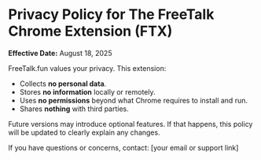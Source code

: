 # Privacy Policy for The FreeTalk Chrome Extension (FTX)

**Effective Date:** August 18, 2025

FreeTalk.fun values your privacy. This extension:  

- Collects **no personal data**.
- Stores **no information** locally or remotely.
- Uses **no permissions** beyond what Chrome requires to install and run.
- Shares **nothing** with third parties.

Future versions may introduce optional features. If that happens, this policy will be updated to clearly explain any changes.  

If you have questions or concerns, contact: [your email or support link]
